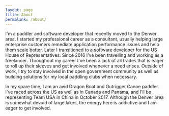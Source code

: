 ```yaml
---
layout: page
title: About
permalink: /about/
---
```


I'm a paddler and software developer that recently moved to the Denver area.  I started my professional career as a consultant, usually helping large enterprise customers remediate application performance issues and help them scale better.  Later I transitioned to a software developer for the US House of Representatives.  Since 2016 I've been travelling and working as a freelancer.  Throughout my career I've been a jack of all trades that is eager to roll up their sleeves and get involved whenever a need arises.  Outside of work, I try to stay involved in the open government community as well as building solutions for my local paddling clubs when necessary.

In my spare time, I am an avid Dragon Boat and Outrigger Canoe paddler. I've raced across the US as well as in Canada and Panama, and I'll be representing Team USA in China in October 2017.  Although the Denver area is somewhat devoid of large lakes, the energy here is addictive and I am eager to get involved.

